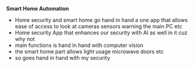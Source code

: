 **Smart Home Automation** 
- Home security and smart home go hand in hand a one app that allows ease of access to look at cameras sensors warning the main PC etc 
- Home security App that enhances our security with AI as well in it cuz why not 
- main functions is hand in hand with computer vision
- the smart home part allows light usage microwave doors etc 
- so goes hand in hand with my security 
